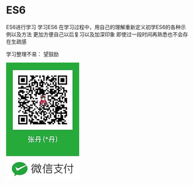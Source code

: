 # ES6
ES6进行学习
学习ES6
在学习过程中，用自己的理解重新定义初学ES6的各种示例以及方法
更加方便自己以后复习以及加深印象
即使过一段时间再熟悉也不会存在生疏感





学习整理不易：
望鼓励

![望鼓励](https://github.com/zhangdan183/ES6/blob/master/File/WechatIMG17.jpeg)


